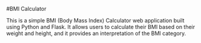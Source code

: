 #BMI Calculator

This is a simple BMI (Body Mass Index) Calculator web application built using Python and Flask. It allows users to calculate their BMI based on their weight and height, and it provides an interpretation of the BMI category.
